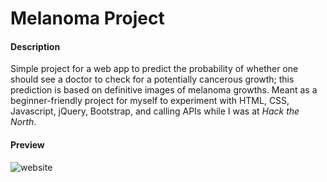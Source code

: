 # Melanoma Project

#### Description
Simple project for a web app to predict the probability of whether one should see a doctor to check for a potentially cancerous growth; this prediction is based on definitive images of melanoma growths. Meant as a beginner-friendly project for myself to experiment with HTML, CSS, Javascript, jQuery, Bootstrap, and calling APIs while I was at *Hack the North*.

#### Preview

![website](https://github.com/Alison-Li/melanoma-project/blob/master/preview.png)
